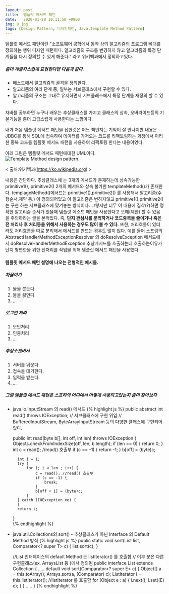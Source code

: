 ```yaml
---
layout: post
title:  템플릿 메서드 패턴
date:   2020-01-28 10:11:50 +0900
img: 8.jpg
tags: [Design Pattern, 디자인패턴, Java,Template Method Pattern]
---
```

템플릿 메서드 패턴이란 "소프트웨어 공학에서 동작 상의 알고리즘의 프로그램 뼈대를 정의하는 행위 디자인 패턴이다. 알고리즘의 구조를 변경하지 않고 알고리즘의 특정 단계들을 다시 정의할 수 있게 해준다." 라고 위키백과에서 정의하고있다.
##### 좀더 개발자스럽게 표현한다면 다음과 같다. 
* 메소드에서 알고리즘의 골격을 정의한다.
* 알고리즘의 여러 단계 중, 일부는 서브클래스에서 구현할 수 있다.
* 알고리즘의 구조는 그대로 유지하면서 서브클래스에서 특정 단계를 재정의 할 수 있다.

자바를 공부하면 누구나 배우는 추상클래스를 가지고 클래스의 상속, 오버라이드등의 기본기능을 좀더 고급스럽게 사용한다는 느낌이다.

내가 처음 템플릿 메서드 패턴을 접한것은 어느 책인지는 기억이 잘 안나지만 내용은 JDBC를 통해 SQL에 접속하여 데이터를 가저오는 코드를 리팩토링하는 과정에서 이러한 중복 코드를 템플릿 메서드 패턴을 사용하여 리팩토링 한다는 내용이였다.


아래 그림은 템플릿 메서드 패턴에대한 UML이다. 
![Template Method design pattern.]({{site.baseurl}}/images/pages/20200128/templatemethodpattern_01.jpg)

< 출처:위키백과(https://ko.wikipedia.org) >

내용은 간단하다. 추상클래스에 는 3개의 메서드가 존재하는데 상속가능한 primitive1(), primitive2() 2개의 메서드와 상속 불가한 templateMethod()가 존재한다.
templageMethod()메서드는 primitive1(),primitive2() 를 사용해서 알고리즘(수행순서,제약 등.) 이 정의되어있고 이 알고리즘은 변하지않고 primitive1(),primitive2()는 구현 하는 서브클래스에 맞겨놓는 방식이다. 그렇지만 너무 이 내용에 집착(?)하면 명확한 알고리즘 순서가 있을때 템플릿 메소드 패턴을 사용한다고 오해(제한) 할 수 있음을 주의하라는 글을 본적있다.
즉, <strong> 단지 관심사를 분리하거나 코드중복을 줄이거나 혹은 전 처리나 후 처리등을 위해서 사용하는 경우도 많이 볼 수 있다.</strong>
또한, 처리흐름이 있더라도 처리흐름을 따로 분리해서 메서드를 만드는 경우도 많지 않다.
예를 들어 스프링의 AbstractHandlerMethodExceptionResolver 의 doResolveException 메서드에서 doResolveHandlerMethodException 추상메서드를 호출하는데 호출하는이유가 단지 형변한을 위한 전처리를 작업을 위해 템플릿 메서드 패턴을 사용했다.

#### 템플릿 메서드 패턴 설명에 나오는 전형적인 예시들.
##### 차끓이기 
1. 물을 붓는다.
2. 물을 끓인다.
3. ...

##### 로그인 처리
1. 보안처리
2. 인증처리 
3. ...

##### 추상소켓버서
1. 서버를 뛰운다.
2. 접속을 대기한다.
3. 입력을 받는다.
4. ...


##### <Strong> 그럼 템플릿 메서드 패턴은 스프리의 어디에서 어떻게 사용되고있는지 좀더 찾아보자</Strong>
* java.io.InputStream 의 read() 메서드
{% highlight js %}
    public abstract int read() throws IOException;  // 서브클래스에 구현 위임 
    // BufferedInputStream, ByteArrayInputStream 등의 다양한 클래스에 구현되어있다.
    
    public int read(byte b[], int off, int len) throws IOException {
        Objects.checkFromIndexSize(off, len, b.length);
        if (len == 0) {
            return 0;
        }
        int c = read();  //read() 호출부
        if (c == -1) {
            return -1;
        }
        b[off] = (byte)c;

        int i = 1;
        try {
            for (; i < len ; i++) {
                c = read(); //read() 호출부
                if (c == -1) {
                    break;
                }
                b[off + i] = (byte)c;
            }
        } catch (IOException ee) {
        }
        return i;
    }  
{% endhighlight %}
* java.util.Collections의 sort() - 추상클래스가 아닌 Interface 의 Default Method 방식
{% highlight js %}
    public static <T> void sort(List<T> list, Comparator<? super T> c) {
        list.sort(c);
    }

    //List 인터페이스의 default Method 는 listIterator() 를 호출함
    // 이부 분은 다른 구현클래스(ex. ArraysList 등 )에서 정의됨
    public interface List<E> extends Collection<E> {
        .....
        default void sort(Comparator<? super E> c) {
            Object[] a = this.toArray();
            Arrays.sort(a, (Comparator) c);
            ListIterator<E> i = this.listIterator();
            //listIterator 를 호출함
            for (Object e : a) {
                i.next();
                i.set((E) e);
            }
        }
        .....
    }
{% endhighlight %}




